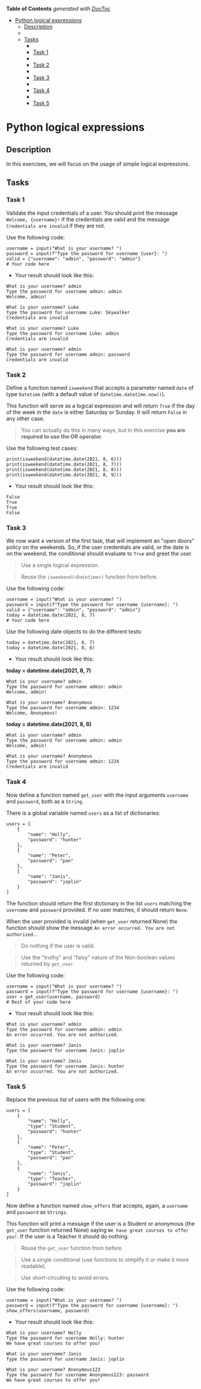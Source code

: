 <!-- START doctoc generated TOC please keep comment here to allow auto update -->
<!-- DON'T EDIT THIS SECTION, INSTEAD RE-RUN doctoc TO UPDATE -->
**Table of Contents**  *generated with [DocToc](https://github.com/thlorenz/doctoc)*

- [Python logical expressions](#python-logical-expressions)
  - [Description](#description)
  - [](#)
  - [Tasks](#tasks)
    - [](#-1)
    - [Task 1](#task-1)
    - [](#-2)
    - [Task 2](#task-2)
    - [](#-3)
    - [Task 3](#task-3)
    - [](#-4)
    - [Task 4](#task-4)
    - [](#-5)
    - [Task 5](#task-5)

<!-- END doctoc generated TOC please keep comment here to allow auto update -->

# Python logical expressions

## Description

In this exercises, we will focus on the usage of simple logical expressions.

##

## Tasks

###

### Task 1

Validate the input credentials of a user. You should print the message `Welcome, {username}!` if the credentials are valid and the message `Credentials are invalid` if they are not.

Use the following code:

```
username = input("What is your username? ")
password = input(f"Type the password for username {user}: ")
valid = {"username": "admin", "password": "admin"}
# Your code here
```
- Your result should look like this:

```
What is your username? admin
Type the password for username admin: admin
Welcome, admin!
```
```
What is your username? Luke
Type the password for username Luke: Skywalker
Credentials are invalid
```
```
What is your username? Luke
Type the password for username Luke: admin
Credentials are invalid
```
```
What is your username? admin
Type the password for username admin: password
Credentials are invalid
```
###

### Task 2

Define a function named `isweekend` that accepts a parameter named `date` of type `Datetime` (with a default value of `datetime.datetime.now()`).

This function will serve as a logical expression and will return `True` if the day of the week in the `date` is either Saturday or Sunday. It will return `False` in any other case.

> You can actually do this in many ways, but in this exercise **you are required to use the OR operator**.

Use the following test cases:

```
print(isweekend(datetime.date(2021, 8, 6)))
print(isweekend(datetime.date(2021, 8, 7)))
print(isweekend(datetime.date(2021, 8, 8)))
print(isweekend(datetime.date(2021, 8, 9)))
```
- Your result should look like this:

```
False
True
True
False
```
###

### Task 3

We now want a version of the first task, that will implement an "open doors" policy on the weekends. So, if the user credentials are valid, or the date is on the weekend, the conditional should evaluate to `True` and greet the user.

> Use a single logical expression.

> Reuse the `isweekend(<Datetime>)` function from before.

Use the following code:

```
username = input("What is your username? ")
password = input(f"Type the password for username {username}: ")
valid = {"username": "admin", "password": "admin"}
today = datetime.date(2021, 8, 7)
# Your code here
```

Use the following date objects to do the different tests:

```
today = datetime.date(2021, 8, 7)
today = datetime.date(2021, 8, 6)
```

- Your result should look like this:

**today = datetime.date(2021, 8, 7)**

```
What is your username? admin
Type the password for username admin: admin
Welcome, admin!
```
```
What is your username? Anonymous
Type the password for username admin: 1234
Welcome, Anonymous!
```
**today = datetime.date(2021, 8, 6)**

```
What is your username? admin
Type the password for username admin: admin
Welcome, admin!
```
```
What is your username? Anonymous
Type the password for username admin: 1234
Credentials are invalid
```

###

### Task 4

Now define a function named `get_user` with the input arguments `username` and `password`, both as a `String`.

There is a global variable named `users` as a list of dictionaries:

```
users = [
    {
        "name": "Holly",
        "password": "hunter"
    },
    {
        "name": "Peter",
        "password": "pan"
    },
    {
        "name": "Janis",
        "password": "joplin"
    }
]
```

The function should return the first dictionary in the list `users` matching the `username` and `password` provided. If no user matches, it should return `None`.

When the user provided is invalid (when `get_user` returned None) the function should show the message `An error occurred. You are not authorized.`.

> Do nothing if the user is valid.

> Use the "truthy" and "falsy" nature of the Non-boolean values returned by `get_user`.

Use the following code:

```
username = input("What is your username? ")
password = input(f"Type the password for username {username}: ")
user = get_user(username, password)
# Rest of your code here
```
- Your result should look like this:

```
What is your username? admin
Type the password for username admin: admin
An error occurred. You are not authorized.
```
```
What is your username? Janis
Type the password for username Janis: joplin
```
```
What is your username? Janis
Type the password for username Janis: hunter
An error occurred. You are not authorized.
```

###

### Task 5

Replace the previous list of users with the following one:

```
users = [
    {
        "name": "Holly",
        "type": "Student",
        "password": "hunter"
    },
    {
        "name": "Peter",
        "type": "Student",
        "password": "pan"
    },
    {
        "name": "Janis",
        "type": "Teacher",
        "password": "joplin"
    }
]
```

Now define a function named `show_offers` that accepts, again, a `username` and `password` as `Strings`.

This function will print a message if the user is a Student or anonymous (the `get_user` function returned None) saying `We have great courses to offer you!`. If the user is a Teacher it should do nothing.

> Reuse the `get_user` function from before.

> Use a single conditional (use functions to simplify it or make it more readable).

> Use short-circuiting to avoid errors.

Use the following code:

```
username = input("What is your username? ")
password = input(f"Type the password for username {username}: ")
show_offers(username, password)
```
- Your result should look like this:

```
What is your username? Holly
Type the password for username Holly: hunter
We have great courses to offer you!
```
```
What is your username? Janis
Type the password for username Janis: joplin
```
```
What is your username? Anonymous123
Type the password for username Anonymous123: password
We have great courses to offer you!
```
